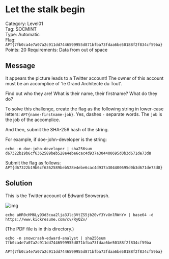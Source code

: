 # Let the stalk begin

Category: Level01  
Tag: SOCMINT  
Type: Automatic  
Flag: `APT{7fb0ca4e7a07a2c911dd7446599955d871bfba73fdaa6be50188f2f834cf59ba}`  
Points: 20
Requirements: Data from out of space

## Message

It appears the picture leads to a Twitter account! The owner of this account must be an accomplice of 'le Grand Architecte du Tout'.

Find out who they are! What is their name, their firstname? What do they do?

To solve this challenge, create the flag as the following string in lower-case letters: `APT{name-firstname-job}`. Yes, dashes `-` separate words. The `job` is the job of the accomplice.

And then, submit the SHA-256 hash of the string.

For example, if doe-john-developer is the string:
```
echo -n doe-john-developer | sha256sum
d67322b19b6cf6362589beb528e4ebe6cac4d937a304400695d0b3d671de73d8
```

Submit the flag as follows:  
`APT{d67322b19b6cf6362589beb528e4ebe6cac4d937a304400695d0b3d671de73d8}`

## Solution

This is the Twitter account of Edward Snowcrash.

![img](screen.jpg)

```
echo aHR0cHM6Ly93d3cua2lja3Jlc3VtZS5jb20vY3YvUnlRWnYv | base64 -d
https://www.kickresume.com/cv/RyQZv/
```

(The PDF file is in this directory.)

```
echo -n snowcrash-edward-analyst | sha256sum
7fb0ca4e7a07a2c911dd7446599955d871bfba73fdaa6be50188f2f834cf59ba
```

`APT{7fb0ca4e7a07a2c911dd7446599955d871bfba73fdaa6be50188f2f834cf59ba}`
